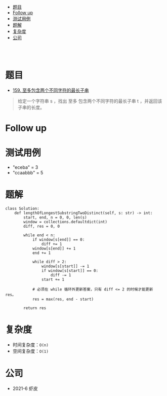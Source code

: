 - [题目](#题目)
- [Follow up](#follow-up)
- [测试用例](#测试用例)
- [题解](#题解)
- [复杂度](#复杂度)
- [公司](#公司)

</br></br>

# 题目
- [159. 至多包含两个不同字符的最长子串](https://leetcode-cn.com/problems/longest-substring-with-at-most-two-distinct-characters/)
> 给定一个字符串 s ，找出 至多 包含两个不同字符的最长子串 t ，并返回该子串的长度。

# Follow up

# 测试用例
- "eceba" = 3
- "ccaabbb" = 5

# 题解
```
class Solution:
    def lengthOfLongestSubstringTwoDistinct(self, s: str) -> int:
        start, end, n = 0, 0, len(s)
        window = collections.defaultdict(int)
        diff, res = 0, 0

        while end < n:
            if window[s[end]] == 0:
                diff += 1
            window[s[end]] += 1
            end += 1

            while diff > 2:
                window[s[start]] -= 1
                if window[s[start]] == 0:
                    diff -= 1
                start += 1
            
            # 必须在 while 循环外更新答案，只有 diff <= 2 的时候才能更新 res。
            res = max(res, end - start)

        return res
```

# 复杂度
- 时间复杂度：`O(n)`
- 空间复杂度：`O(1)`

# 公司
- 2021-6 虾皮